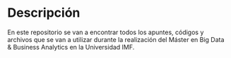 # Descripción

En este repositorio se van a encontrar todos los apuntes, códigos y archivos que se van a utilizar durante la realización del Máster en Big Data & Business Analytics en la Universidad IMF.
